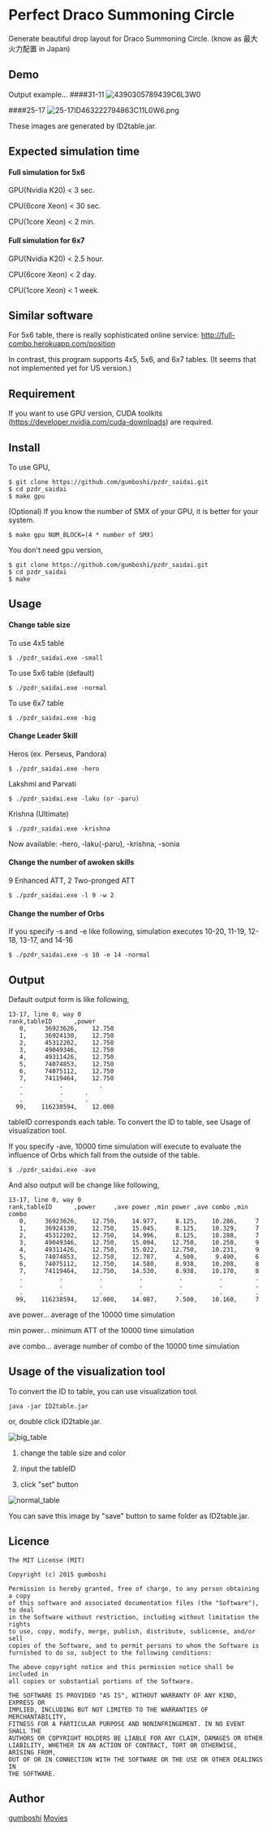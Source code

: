 Perfect Draco Summoning Circle
====

Generate beautiful drop layout for Draco Summoning Circle. (know as 最大火力配置 in Japan)


## Demo
Output example...
####31-11
![4390305789439C6L3W0](https://github.com/gumboshi/pzdr_saidai/blob/master/file/4390305789439C6L3W0.png)

####25-17
![25-17ID463222794863C11L0W6.png](https://github.com/gumboshi/pzdr_saidai/blob/master/file/25-17ID463222794863C11L0W6.png)

These images are generated by ID2table.jar.


## Expected simulation time 

#### Full simulation for 5x6 

GPU(Nvidia K20) < 3 sec.

CPU(6core Xeon) < 30 sec.

CPU(1core Xeon) < 2 min.

#### Full simulation for 6x7 

GPU(Nvidia K20) < 2.5 hour.

CPU(6core Xeon) < 2 day.

CPU(1core Xeon) < 1 week.


## Similar software
For 5x6 table, there is really sophisticated online service: http://full-combo.herokuapp.com/position

In contrast, this program supports 4x5, 5x6, and 6x7 tables. (It seems that not implemented yet for US version.)



## Requirement
If you want to use GPU version, CUDA toolkits (https://developer.nvidia.com/cuda-downloads) are required.


## Install

To use GPU, 
```shell
$ git clone https://github.com/gumboshi/pzdr_saidai.git
$ cd pzdr_saidai
$ make gpu
```
(Optional) If you know the number of SMX of your GPU, it is better for your system.
```shell
$ make gpu NUM_BLOCK=(4 * number of SMX)
```
You don't need gpu version,
```shell
$ git clone https://github.com/gumboshi/pzdr_saidai.git
$ cd pzdr_saidai
$ make
```

## Usage

#### Change table size
To use 4x5 table
```
$ ./pzdr_saidai.exe -small
```
To use 5x6 table (default)
```
$ ./pzdr_saidai.exe -normal
```
To use 6x7 table
```
$ ./pzdr_saidai.exe -big
```

#### Change Leader Skill
Heros (ex. Perseus, Pandora)
```
$ ./pzdr_saidai.exe -hero
```
Lakshmi and Parvati
```
$ ./pzdr_saidai.exe -laku (or -paru)
```
Krishna (Ultimate)
```
$ ./pzdr_saidai.exe -krishna
```
Now available: -hero, -laku(-paru), -krishna, -sonia 

#### Change the number of awoken skills
9 Enhanced ATT, 2 Two-pronged ATT
```
$ ./pzdr_saidai.exe -l 9 -w 2
```
#### Change the number of Orbs
If you specify -s and -e like following, simulation executes 10-20, 11-19, 12-18, 13-17, and 14-16
```
$ ./pzdr_saidai.exe -s 10 -e 14 -normal
```


## Output 

Default output form is like following, 
```
13-17, line 0, way 0
rank,tableID      ,power
   0,     36923626,    12.750
   1,     36924130,    12.750
   2,     45312202,    12.750
   3,     49049346,    12.750
   4,     49311426,    12.750
   5,     74074853,    12.750
   6,     74075112,    12.750
   7,     74119464,    12.750
   .          .          .
   .	      .		 .
   .	      .		 .
  99,    116238594,    12.000
```
tableID corresponds each table. To convert the ID to table, see Usage of visualization tool.

If you specify -ave, 10000 time simulation will execute to evaluate the influence of Orbs which fall from the outside of the table.
```
$ ./pzdr_saidai.exe -ave
```
And also output will be change like following, 
```
13-17, line 0, way 0
rank,tableID      ,power     ,ave power ,min power ,ave combo ,min combo
   0,     36923626,    12.750,    14.977,     8.125,    10.286,     7
   1,     36924130,    12.750,    15.045,     8.125,    10.329,     7
   2,     45312202,    12.750,    14.996,     8.125,    10.288,     7
   3,     49049346,    12.750,    15.094,    12.750,    10.250,     9
   4,     49311426,    12.750,    15.022,    12.750,    10.231,     9
   5,     74074853,    12.750,    12.787,     4.500,     9.490,     6
   6,     74075112,    12.750,    14.580,     8.938,    10.208,     8
   7,     74119464,    12.750,    14.530,     8.938,    10.170,     8
   .          .          .          .          .          .         .
   .          .          .          .          .          .         .
   .          .          .          .          .          .         .
  99,    116238594,    12.000,    14.087,     7.500,    10.160,     7
```
ave power... average of the 10000 time simulation

min power... minimum ATT of the 10000 time simulation

ave combo... average number of combo of the 10000 time simulation

## Usage of the visualization tool
To convert the ID to table, you can use visualization tool.

```
java -jar ID2table.jar
```
or, double click ID2table.jar. 

![big_table](https://github.com/gumboshi/pzdr_saidai/blob/master/file/big_table.png)

1. change the table size and color

2. input the tableID

3. click "set" button 

![normal_table](https://github.com/gumboshi/pzdr_saidai/blob/master/file/normal_table.png)

You can save this image by "save" button to same folder as ID2table.jar.


## Licence

```
The MIT License (MIT)

Copyright (c) 2015 gumboshi

Permission is hereby granted, free of charge, to any person obtaining a copy
of this software and associated documentation files (the "Software"), to deal
in the Software without restriction, including without limitation the rights
to use, copy, modify, merge, publish, distribute, sublicense, and/or sell
copies of the Software, and to permit persons to whom the Software is
furnished to do so, subject to the following conditions:

The above copyright notice and this permission notice shall be included in
all copies or substantial portions of the Software.

THE SOFTWARE IS PROVIDED "AS IS", WITHOUT WARRANTY OF ANY KIND, EXPRESS OR
IMPLIED, INCLUDING BUT NOT LIMITED TO THE WARRANTIES OF MERCHANTABILITY,
FITNESS FOR A PARTICULAR PURPOSE AND NONINFRINGEMENT. IN NO EVENT SHALL THE
AUTHORS OR COPYRIGHT HOLDERS BE LIABLE FOR ANY CLAIM, DAMAGES OR OTHER
LIABILITY, WHETHER IN AN ACTION OF CONTRACT, TORT OR OTHERWISE, ARISING FROM,
OUT OF OR IN CONNECTION WITH THE SOFTWARE OR THE USE OR OTHER DEALINGS IN
THE SOFTWARE.
```

## Author

[gumboshi](https://github.com/gumboshi)  [Movies](https://www.youtube.com/channel/UCzN57XZ4pEYWtEtOvNt00Ng)